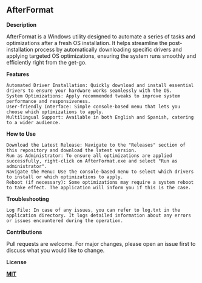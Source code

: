 ## AfterFormat

**Description**

AfterFormat is a Windows utility designed to automate a series of tasks and optimizations after a fresh OS installation. It helps streamline the post-installation process by automatically downloading specific drivers and applying targeted OS optimizations, ensuring the system runs smoothly and efficiently right from the get-go.

**Features**

    Automated Driver Installation: Quickly download and install essential drivers to ensure your hardware works seamlessly with the OS.
    System Optimizations: Apply recommended tweaks to improve system performance and responsiveness.
    User-friendly Interface: Simple console-based menu that lets you choose which optimizations to apply.
    Multilingual Support: Available in both English and Spanish, catering to a wider audience.

**How to Use**

    Download the Latest Release: Navigate to the "Releases" section of this repository and download the latest version.
    Run as Administrator: To ensure all optimizations are applied successfully, right-click on AfterFormat.exe and select "Run as administrator".
    Navigate the Menu: Use the console-based menu to select which drivers to install or which optimizations to apply.
    Reboot (if necessary): Some optimizations may require a system reboot to take effect. The application will inform you if this is the case.

**Troubleshooting**

    Log File: In case of any issues, you can refer to log.txt in the application directory. It logs detailed information about any errors or issues encountered during the operation.

**Contributions**

Pull requests are welcome. For major changes, please open an issue first to discuss what you would like to change.

**License**

[**MIT**](https://choosealicense.com/licenses/mit/)
